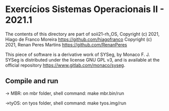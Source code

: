 
 Exercícios Sistemas Operacionais II - 2021.1
 ==============================
  
  The contents of this directory are part of soii21-rh_OS,
  Copyright (c) 2021, Hiago de Franco Moreira <https://github.com/hiagofranco>
  Copyright (c) 2021, Renan Peres Martins <https://github.com/RenanPeres>

  This piece of software is a derivative work of SYSeg, by Monaco F. J.
  SYSeg is distributed under the license GNU GPL v3, and is available
  at the official repository https://www.gitlab.com/monaco/syseg.

 Compile and run
 ------------------------------
 -> MBR: on mbr folder, shell command: make mbr.bin/run

 ->tyOS: on tyos folder, shell command: make tyos.img/run